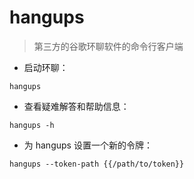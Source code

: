 # hangups 

> 第三方的谷歌环聊软件的命令行客户端

- 启动环聊：

`hangups`

- 查看疑难解答和帮助信息：

`hangups -h`

- 为 hangups 设置一个新的令牌：

`hangups --token-path {{/path/to/token}}`

[#]: contributors: ([Mr. Ren])